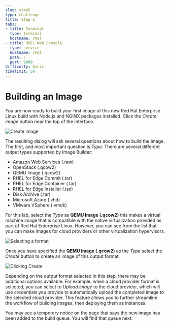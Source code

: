 ```yaml
---
slug: step5
type: challenge
title: Step 5
tabs:
- title: Terminal
  type: terminal
  hostname: rhel
- title: RHEL Web Console
  type: service
  hostname: rhel
  path: /
  port: 9090
difficulty: basic
timelimit: 50
---
```

# Building an Image

You are now ready to build your first image of this new Red Hat Enterprise
Linux build with Node.js and NGINX packages installed.  Click the *Create image*
button near the top of the interface.

![Create image](./assets/Create-Image.png)

The resulting dialog will ask several questions about how to build the image.  
The first, and most important question is *Type*.  There are several different
output types supported by Image Builder:
* Amazon Web Services (.raw)
* OpenStack (.qcow2)
* QEMU Image (.qcow2)
* RHEL for Edge Commit (.tar)
* RHEL for Edge Container (.tar)
* RHEL for Edge Installer (.iso)
* Disk Archive (.tar)
* Microsoft Azure (.vhd)
* VMware VSphere (.vmdk)

For this lab, select the *Type* as __QEMU Image (.qcow2)__ this makes a
virtual machine image that is compatible with the native virtualization
provided as part of Red Hat Enterprise Linux. However, you can see from the
list that you can make images for cloud providers or other virtualization
hypervisors.

![Selecting a format](./assets/image-create.png)

Once you have specified the __QEMU Image (.qcow2)__ as the *Type* select
the *Create* button to create an image of this output format.

![Clicking Create](./assets/image-create-confirm.png)

Depending on the output format selected in this step, there may be additional
options available.  For example, when a cloud provider format is selected,
you can select to *Upload image* to the cloud provider, which will use
credentials you provide to automatically upload the completed image to the
selected cloud provider.  This feature allows you to further streamline the
workflow of building images, then deploying them as instances.

You may see a temporary notice on the page that says the new image has been
added to the build queue.  You will find that queue next.
